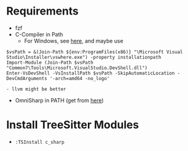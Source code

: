 # Requirements

- fzf
- C-Compiler in Path
	- For Windows, see [here](https://github.com/nvim-treesitter/nvim-treesitter/wiki/Windows-support), and maybe use
```
$vsPath = &(Join-Path ${env:ProgramFiles(x86)} "\Microsoft Visual Studio\Installer\vswhere.exe") -property installationpath
Import-Module (Join-Path $vsPath "Common7\Tools\Microsoft.VisualStudio.DevShell.dll")
Enter-VsDevShell -VsInstallPath $vsPath -SkipAutomaticLocation -DevCmdArguments '-arch=amd64 -no_logo'
```
	- llvm might be better
- OmniSharp in PATH (get from [here](https://github.com/OmniSharp/omnisharp-roslyn/releases)) 

# Install TreeSitter Modules
- `:TSInstall c_sharp`
